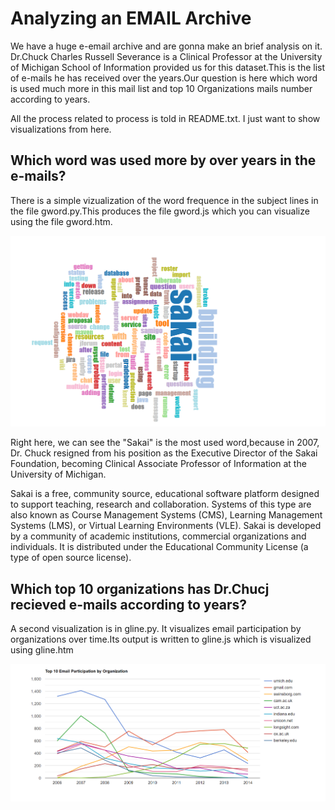 # Analyzing an EMAIL Archive 


We have a huge e-email archive and are gonna make an brief analysis on it. Dr.Chuck  Charles Russell Severance is a Clinical Professor at the University of Michigan School of Information provided us for this dataset.This is the list of e-mails he has received over the years.Our question is here which word is used much more in this mail list  and top 10 Organizations mails number according to years.

All the process related to process is told in README.txt. I just want to show visualizations from here.

## Which word was used more by over years in the e-mails?

There is a simple vizualization of the word frequence in the subject lines in the file gword.py.This produces the file gword.js which you can visualize using the file
gword.htm.

![alt text](https://github.com/bozanomer/AnalyzinganEMAILArchive-/blob/main/words.PNG)

Right here, we can see the "Sakai" is the most used word,because in 2007, Dr. Chuck resigned from his position as the Executive Director of the Sakai Foundation, becoming Clinical Associate Professor of Information at the University of Michigan. 

Sakai is a free, community source, educational software platform designed to support teaching, research and collaboration. Systems of this type are also known as Course Management Systems (CMS), Learning Management Systems (LMS), or Virtual Learning Environments (VLE). Sakai is developed by a community of academic institutions, commercial organizations and individuals. It is distributed under the Educational Community License (a type of open source license).
## Which top 10  organizations has Dr.Chucj recieved e-mails according to years? 

A second visualization is in gline.py.  It visualizes email participation by organizations over time.Its output is written to gline.js which is visualized using gline.htm

![alt text](https://github.com/bozanomer/AnalyzinganEMAILArchive-/blob/main/Organizations.PNG)
